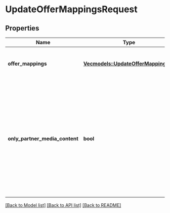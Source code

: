 # UpdateOfferMappingsRequest

## Properties
Name | Type | Description | Notes
------------ | ------------- | ------------- | -------------
**offer_mappings** | [**Vec<models::UpdateOfferMappingDto>**](UpdateOfferMappingDTO.md) | Перечень товаров, которые нужно добавить или обновить. | 
**only_partner_media_content** | **bool** | Будут использоваться только переданные вами изображения товаров.  Значение по умолчанию — `false`. Если вы хотите заменить изображения, которые добавил Маркет, передайте значение `true`.  | [optional] [default to None]

[[Back to Model list]](../README.md#documentation-for-models) [[Back to API list]](../README.md#documentation-for-api-endpoints) [[Back to README]](../README.md)


